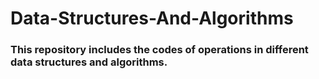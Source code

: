 # Data-Structures-And-Algorithms

### This repository includes the codes of operations in different data structures and algorithms.


